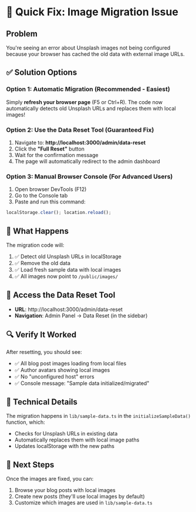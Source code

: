 # 🔧 Quick Fix: Image Migration Issue

## Problem
You're seeing an error about Unsplash images not being configured because your browser has cached the old data with external image URLs.

## ✅ Solution Options

### Option 1: Automatic Migration (Recommended - Easiest)
Simply **refresh your browser page** (F5 or Ctrl+R). The code now automatically detects old Unsplash URLs and replaces them with local images!

### Option 2: Use the Data Reset Tool (Guaranteed Fix)
1. Navigate to: **http://localhost:3000/admin/data-reset**
2. Click the **"Full Reset"** button
3. Wait for the confirmation message
4. The page will automatically redirect to the admin dashboard

### Option 3: Manual Browser Console (For Advanced Users)
1. Open browser DevTools (F12)
2. Go to the Console tab
3. Paste and run this command:
```javascript
localStorage.clear(); location.reload();
```

## 🎯 What Happens
The migration code will:
1. ✅ Detect old Unsplash URLs in localStorage
2. ✅ Remove the old data
3. ✅ Load fresh sample data with local images
4. ✅ All images now point to `/public/images/`

## 📍 Access the Data Reset Tool
- **URL**: http://localhost:3000/admin/data-reset
- **Navigation**: Admin Panel → Data Reset (in the sidebar)

## 🔍 Verify It Worked
After resetting, you should see:
- ✅ All blog post images loading from local files
- ✅ Author avatars showing local images
- ✅ No "unconfigured host" errors
- ✅ Console message: "Sample data initialized/migrated"

## 📝 Technical Details
The migration happens in `lib/sample-data.ts` in the `initializeSampleData()` function, which:
- Checks for Unsplash URLs in existing data
- Automatically replaces them with local image paths
- Updates localStorage with the new paths

## 🚀 Next Steps
Once the images are fixed, you can:
1. Browse your blog posts with local images
2. Create new posts (they'll use local images by default)
3. Customize which images are used in `lib/sample-data.ts`
